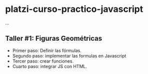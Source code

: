 # platzi-curso-practico-javascript

...

## Taller #1: Figuras Geométricas

- Primer paso: Definir las fórmulas.
- Segundo paso: implementar las formulas en Javascript
- Tercer paso: crear funciones.
- Cuarto paso: integrar JS con HTML. 